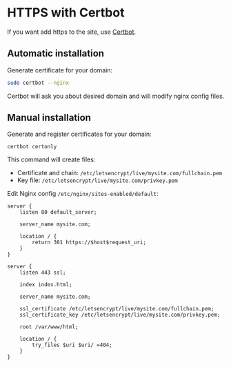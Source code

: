 # HTTPS with Certbot

If you want add https to the site, use [Certbot](https://certbot.eff.org/).

## Automatic installation

Generate certificate for your domain:

```bash
sudo certbot --nginx
```

Certbot will ask you about desired domain and will modify nginx config files.

## Manual installation

Generate and register certificates for your domain:

```
certbot certonly
```
This command will create files:

- Certificate and chain: `/etc/letsencrypt/live/mysite.com/fullchain.pem`
- Key file: `/etc/letsencrypt/live/mysite.com/privkey.pem`

Edit Nginx config `/etc/nginx/sites-enabled/default`:

```nginx
server {
    listen 80 default_server;

    server_name mysite.com;

    location / {
        return 301 https://$host$request_uri;
    }
}

server {
    listen 443 ssl;

    index index.html;

    server_name mysite.com;

    ssl_certificate /etc/letsencrypt/live/mysite.com/fullchain.pem;
    ssl_certificate_key /etc/letsencrypt/live/mysite.com/privkey.pem;

    root /var/www/html;

    location / {
        try_files $uri $uri/ =404;
    }
}
```
